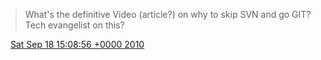 > What's the definitive Video \(article?\) on why to skip SVN and go GIT? Tech evangelist on this?

<img src="../../media/tweet.ico" width="12" /> [Sat Sep 18 15:08:56 +0000 2010](https://twitter.com/DromerDenker/status/24855537402)